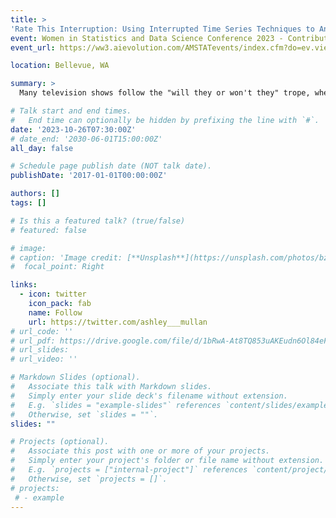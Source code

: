 ```yaml
---
title: >
'Rate This Interruption: Using Interrupted Time Series Techniques to Analyze Popular Television Couples and Episode Ratings'
event: Women in Statistics and Data Science Conference 2023 - Contributed Poster
event_url: https://ww3.aievolution.com/AMSTATevents/index.cfm?do=ev.viewEv&ev=2380

location: Bellevue, WA

summary: >
  Many television shows follow the "will they or won't they" trope, where the dynamic between a pair of main characters constantly shifts between friendship and something more throughout the run of the series. This trope has persisted throughout the decades, and examples include Sam and Diane from the 1980s show Cheers and Jess and Nick from the 2010s show New Girl. In some cases, the audience may wait multiple seasons before a couple like this gets together, and some suspect that producers delay the moment to create suspense and keep viewers engaged. Events marking major romantic milestones, such as the pair's first kiss, often change the trajectory of the plot, influence the number of viewers tuning into the show, and drive up episode ratings. In this project, we scrape viewer ratings from the Internet Movie Database (IMDb) for 150 popular couples from 125 television series and then model the plot shifts following episodes with romantic milestones using causal inference methods. Specifically, we construct an interrupted time series model, where the interruption is the episode in which each couple has their first kiss. From this model, we assess whether these interruptions are associated with changes in viewer ratings on average.

# Talk start and end times.
#   End time can optionally be hidden by prefixing the line with `#`.
date: '2023-10-26T07:30:00Z'
# date_end: '2030-06-01T15:00:00Z'
all_day: false

# Schedule page publish date (NOT talk date).
publishDate: '2017-01-01T00:00:00Z'

authors: []
tags: []

# Is this a featured talk? (true/false)
# featured: false

# image:
# caption: 'Image credit: [**Unsplash**](https://unsplash.com/photos/bzdhc5b3Bxs)'
#  focal_point: Right

links:
  - icon: twitter
    icon_pack: fab
    name: Follow
    url: https://twitter.com/ashley___mullan
# url_code: ''
# url_pdf: https://drive.google.com/file/d/1bRwA-At8TQ853uAKEudn6Ol84eFd4LJp/view?usp=drive_link
# url_slides: 
# url_video: ''

# Markdown Slides (optional).
#   Associate this talk with Markdown slides.
#   Simply enter your slide deck's filename without extension.
#   E.g. `slides = "example-slides"` references `content/slides/example-slides.md`.
#   Otherwise, set `slides = ""`.
slides: ""

# Projects (optional).
#   Associate this post with one or more of your projects.
#   Simply enter your project's folder or file name without extension.
#   E.g. `projects = ["internal-project"]` references `content/project/deep-learning/index.md`.
#   Otherwise, set `projects = []`.
# projects:
 # - example
---
```

